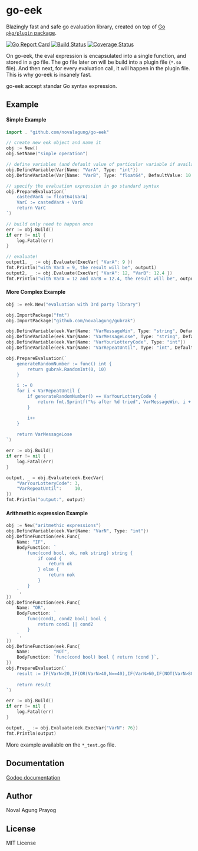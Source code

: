 # go-eek

Blazingly fast and safe go evaluation library, created on top of [Go `pkg/plugin` package](https://golang.org/pkg/plugin/).

[![Go Report Card](https://goreportcard.com/badge/github.com/novalagung/go-eek?nocache=1)](https://goreportcard.com/report/github.com/novalagung/go-eek?nocache=1)
[![Build Status](https://travis-ci.org/novalagung/go-eek.svg?branch=master)](https://travis-ci.org/novalagung/go-eek)
[![Coverage Status](https://coveralls.io/repos/github/novalagung/go-eek/badge.svg?branch=master)](https://coveralls.io/github/novalagung/go-eek?branch=master)

On go-eek, the eval expression is encapsulated into a single function, and stored in a go file. The go file later on will be build into a plugin file (`*.so` file). And then next, for every evaluation call, it will happen in the plugin file. This is why go-eek is insanely fast.

go-eek accept standar Go syntax expression.

## Example

#### Simple Example

```go
import . "github.com/novalagung/go-eek"

// create new eek object and name it
obj := New()
obj.SetName("simple operation")

// define variables (and default value of particular variable if available)
obj.DefineVariable(Var{Name: "VarA", Type: "int"})
obj.DefineVariable(Var{Name: "VarB", Type: "float64", DefaultValue: 10.5})

// specify the evaluation expression in go standard syntax
obj.PrepareEvaluation(`
    castedVarA := float64(VarA)
    VarC := castedVarA + VarB
    return VarC
`)

// build only need to happen once
err := obj.Build()
if err != nil {
    log.Fatal(err)
}

// evaluate!
output1, _ := obj.Evaluate(ExecVar{ "VarA": 9 })
fmt.Println("with VarA = 9, the result will be", output1)
output2, _ := obj.Evaluate(ExecVar{ "VarA": 12, "VarB": 12.4 })
fmt.Println("with VarA = 12 and VarB = 12.4, the result will be", output2)
```

#### More Complex Example

```go
obj := eek.New("evaluation with 3rd party library")

obj.ImportPackage("fmt")
obj.ImportPackage("github.com/novalagung/gubrak")

obj.DefineVariable(eek.Var{Name: "VarMessageWin", Type: "string", DefaultValue: "Congrats! You win the lottery!"})
obj.DefineVariable(eek.Var{Name: "VarMessageLose", Type: "string", DefaultValue: "You lose"})
obj.DefineVariable(eek.Var{Name: "VarYourLotteryCode", Type: "int"})
obj.DefineVariable(eek.Var{Name: "VarRepeatUntil", Type: "int", DefaultValue: 5})

obj.PrepareEvaluation(`
    generateRandomNumber := func() int {
        return gubrak.RandomInt(0, 10)
    }

    i := 0
    for i < VarRepeatUntil {
        if generateRandomNumber() == VarYourLotteryCode {
            return fmt.Sprintf("%s after %d tried", VarMessageWin, i + 1)
        }

        i++
    }
    
    return VarMessageLose
`)

err := obj.Build()
if err != nil {
    log.Fatal(err)
}

output, _ = obj.Evaluate(eek.ExecVar{
    "VarYourLotteryCode": 3,
    "VarRepeatUntil":     10,
})
fmt.Println("output:", output)
```

#### Arithmethic expression Example

```go
obj := New("aritmethic expressions")
obj.DefineVariable(eek.Var{Name: "VarN", Type: "int"})
obj.DefineFunction(eek.Func{
    Name: "IF",
    BodyFunction: `
        func(cond bool, ok, nok string) string {
            if cond {
                return ok
            } else {
                return nok
            }
        }
    `,
})
obj.DefineFunction(eek.Func{
    Name: "OR",
    BodyFunction: `
        func(cond1, cond2 bool) bool {
            return cond1 || cond2
        }
    `,
})
obj.DefineFunction(eek.Func{
    Name:         "NOT",
    BodyFunction: `func(cond bool) bool { return !cond }`,
})
obj.PrepareEvaluation(`
    result := IF(VarN>20,IF(OR(VarN>40,N==40),IF(VarN>60,IF(NOT(VarN>80),"good",IF(VarN==90,"perfect","terrific")),"ok"),"ok, but still bad"),"bad")
    
    return result
`)

err := obj.Build()
if err != nil {
    log.Fatal(err)
}

output, _ := obj.Evaluate(eek.ExecVar{"VarN": 76})
fmt.Println(output)
```

More example available on the `*_test.go` file.

## Documentation

[Godoc documentation](http://godoc.org/github.com/novalagung/go-eek)

## Author

Noval Agung Prayog

## License

MIT License
